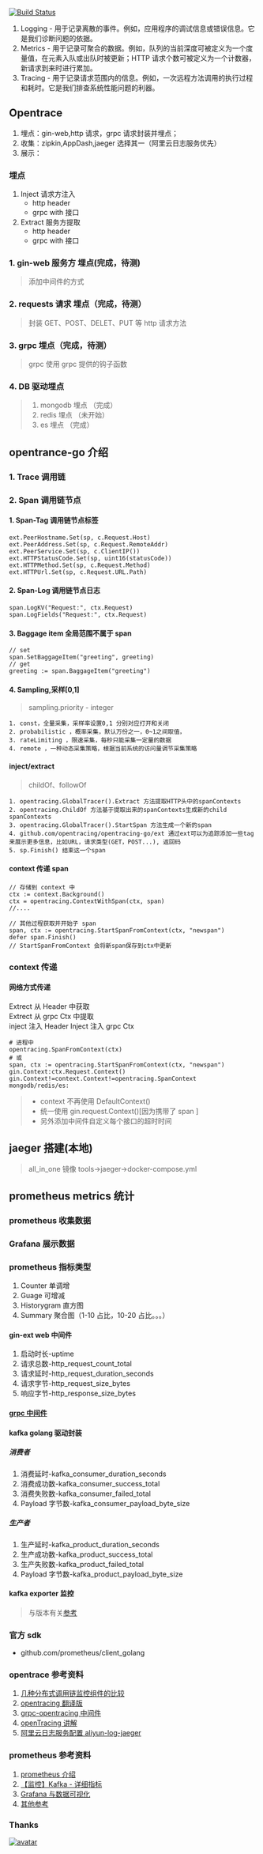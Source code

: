 [![Build Status](https://travis-ci.com/asppj/lolita.svg?branch=master)](https://travis-ci.com/asppj/lolita)
1. Logging - 用于记录离散的事件。例如，应用程序的调试信息或错误信息。它是我们诊断问题的依据。
2. Metrics - 用于记录可聚合的数据。例如，队列的当前深度可被定义为一个度量值，在元素入队或出队时被更新；HTTP 请求个数可被定义为一个计数器，新请求到来时进行累加。
3. Tracing - 用于记录请求范围内的信息。例如，一次远程方法调用的执行过程和耗时。它是我们排查系统性能问题的利器。

## Opentrace

1. 埋点：gin-web,http 请求，grpc 请求封装并埋点；
2. 收集：zipkin,AppDash,jaeger 选择其一（阿里云日志服务优先）
3. 展示：

### 埋点

1. Inject 请求方注入
    - http header
    - grpc with 接口
2. Extract 服务方提取
    - http header
    - grpc with 接口

### 1. gin-web 服务方 埋点(完成，待测)

> 添加中间件的方式

### 2. requests 请求 埋点（完成，待测）

>封装 GET、POST、DELET、PUT 等 http 请求方法

### 3. grpc 埋点（完成，待测）

>grpc 使用 grpc 提供的钩子函数

### 4. DB 驱动埋点

>1. mongodb 埋点 （完成）
>2. redis 埋点 （未开始）
>3. es 埋点 （完成）

## opentrance-go 介绍

### 1. Trace 调用链

### 2. Span 调用链节点

#### 1. Span-Tag 调用链节点标签

```text
ext.PeerHostname.Set(sp, c.Request.Host)
ext.PeerAddress.Set(sp, c.Request.RemoteAddr)
ext.PeerService.Set(sp, c.ClientIP())
ext.HTTPStatusCode.Set(sp, uint16(statusCode))
ext.HTTPMethod.Set(sp, c.Request.Method)
ext.HTTPUrl.Set(sp, c.Request.URL.Path)
 ```

#### 2. Span-Log 调用链节点日志

```golang
span.LogKV("Request:", ctx.Request)
span.LogFields("Request:", ctx.Request)
```

#### 3. Baggage item 全局范围不属于 span

```golang
// set
span.SetBaggageItem("greeting", greeting)
// get
greeting := span.BaggageItem("greeting")
```

#### 4. Sampling,采样[0,1]

>sampling.priority - integer

```text
1. const，全量采集，采样率设置0,1 分别对应打开和关闭
2. probabilistic ，概率采集，默认万份之一，0~1之间取值，
3. rateLimiting ，限速采集，每秒只能采集一定量的数据
4. remote ，一种动态采集策略，根据当前系统的访问量调节采集策略
```

#### inject/extract 

>childOf、followOf

```text
1. opentracing.GlobalTracer().Extract 方法提取HTTP头中的spanContexts
2. opentracing.ChildOf 方法基于提取出来的spanContexts生成新的child spanContexts
3. opentracing.GlobalTracer().StartSpan 方法生成一个新的span
4. github.com/opentracing/opentracing-go/ext 通过ext可以为追踪添加一些tag来展示更多信息，比如URL，请求类型(GET，POST...), 返回码
5. sp.Finish() 结束这一个span
```

#### context 传递 span

```golang
// 存储到 context 中
ctx := context.Background()
ctx = opentracing.ContextWithSpan(ctx, span)
//....

// 其他过程获取并开始子 span
span, ctx := opentracing.StartSpanFromContext(ctx, "newspan")
defer span.Finish()
// StartSpanFromContext 会将新span保存到ctx中更新

```

### context 传递

#### 网络方式传递

Extrect 从 Header 中获取  
Extrect 从 grpc Ctx 中提取  
inject 注入  Header
Inject 注入 grpc Ctx

```golang
# 进程中
opentracing.SpanFromContext(ctx)
# 或
span, ctx := opentracing.StartSpanFromContext(ctx, "newspan")
gin.Context:ctx.Request.Context()
gin.Context!=context.Context!=opentracing.SpanContext
mongodb/redis/es:

```
>
> - context 不再使用 DefaultContext()
> - 统一使用  gin.request.Context()[因为携带了 span ]
> - 另外添加中间件自定义每个接口的超时时间

## jaeger 搭建(本地)

> all_in_one 镜像 tools->jaeger->docker-compose.yml

## prometheus metrics 统计

### prometheus 收集数据

### Grafana 展示数据

### prometheus 指标类型

1. Counter 单调增
2. Guage  可增减
3. Historygram 直方图
4. Summary 聚合图（1-10 占比，10-20 占比。。。）

#### gin-ext web 中间件

 1. 启动时长-uptime
 2. 请求总数-http_request_count_total
 3. 请求延时-http_request_duration_seconds
 4. 请求字节-http_request_size_bytes
 5. 响应字节-http_response_size_bytes

#### [grpc 中间件](https://github.com/grpc-ecosystem/go-grpc-middleware)

#### kafka golang 驱动封装

##### 消费者

 1. 消费延时-kafka_consumer_duration_seconds
 2. 消费成功数-kafka_consumer_success_total
 3. 消费失败数-kafka_consumer_failed_total
 4. Payload 字节数-kafka_consumer_payload_byte_size

##### 生产者

1. 生产延时-kafka_product_duration_seconds
2. 生产成功数-kafka_product_success_total
3. 生产失败数-kafka_product_failed_total
4. Payload 字节数-kafka_product_payload_byte_size

#### kafka exporter 监控

> 与版本有关[参考](https://blog.csdn.net/sweatOtt/article/details/79090175)

### 官方 sdk

- github.com/prometheus/client_golang

### opentrace 参考资料

1. [几种分布式调用链监控组件的比较](https://juejin.im/post/5a0579e6f265da4326524f0f#heading-0)
2. [opentracing 翻译版](https://wu-sheng.gitbooks.io/opentracing-io/content/pages/spec.html)
3. [grpc-opentracing 中间件](https://godoc.org/github.com/grpc-ecosystem/grpc-opentracing/go/otgrpc)
4. [openTracing 讲解](https://github.com/yurishkuro/opentracing-tutorial)
5. [阿里云日志服务配置 aliyun-log-jaeger](https://github.com/aliyun/aliyun-log-jaeger/blob/master/README_CN.md?)

### prometheus 参考资料

1. [prometheus 介绍](https://www.imhanjm.com/2019/10/06/%E6%B7%B1%E5%85%A5%E7%90%86%E8%A7%A3prometheus(go%20sdk)/)
2. [【监控】Kafka - 详细指标](https://www.jianshu.com/p/92ae7e5992e2)
3. [Grafana 与数据可视化](https://yunlzheng.gitbook.io/prometheus-book/part-ii-prometheus-jin-jie/grafana/grafana-panels)
3. [其他参考](https://github.com/apache/skywalking-kubernetes)


### Thanks
[![avatar](jetbrains.png)](https://www.jetbrains.com/?from=lolita)
